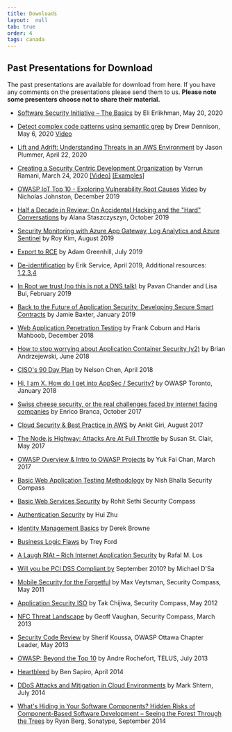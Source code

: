 ```yaml
---
title: Downloads
layout:  null
tab: true
order: 4
tags: canada
---
```


## Past Presentations for Download

The past presentations are available for download from here. If you have any comments on the presentations please send them to us. **Please note some presenters choose not to share their material.**

* [Software Security Initiative – The Basics](https://www.youtube.com/watch?v=MkkP66tt5Ws) by Eli Erlikhman, May 20, 2020

* [Detect complex code patterns using semantic grep](https://github.com/OWASP/www-chapter-toronto/blob/master/assets/slides/Detect%20complex%20code%20patterns%20using%20semantic%20grep_r2c.pdf) by Drew Dennison, May 6, 2020 [Video](https://www.youtube.com/watch?v=h6PQdKf5vw4)

* [Lift and Adrift: Understanding Threats in an AWS Environment](https://www.youtube.com/watch?v=VBLt6kf5Nrg) by Jason Plummer, April 22, 2020

* [Creating a Security Centric Development Organization](https://www.slideshare.net/varrunramani/shifting-security-left) by Varrun Ramani, March 24, 2020 [[Video]](https://okta.zoom.us/rec/play/6J17Jbv8rDI3HoWXtASDAfMrW43oK6ys23Ma_qcPnkfhBnRWN1vyMrUSa-u7xE8GsjA2iEeS__sATVeJ) [[Examples]](https://github.com/varrunr-ecorp/security-automation)

* [OWASP IoT Top 10 - Exploring Vulnerability Root Causes](assets/slides/2019-12-11-OWASP-IoT-Top-10---Introduction-and-Root-Causes.pdf) [Video](https://www.youtube.com/watch?v=jwxe4MqmDtg&feature=share) by Nicholas Johnston, December 2019

* [Half a Decade in Review: On Accidental Hacking and the "Hard" Conversations](assets/slides/Half_a_Decade_in_review_04.pptx) by Alana Staszczyszyn, October 2019

* [Security Monitoring with Azure App Gateway, Log Analytics and Azure Sentinel](assets/slides/Security_Monitoring_with_Azure_App_Gateway_Log_Analytics_and_Azure_Sentinel.pdf) by Roy Kim, August 2019

* [Export to RCE](assets/slides/ExporttoRCE.pdf) by Adam Greenhill, July 2019

* [De-identification](https://drive.google.com/file/d/1t94O1tLXbSujW94UK4EmqtdBtOXEiA7b/view) by Erik Service, April 2019, Additional resources: [1](https://www.youtube.com/watch?v=gI0wk1CXlsQ),[2](https://www.youtube.com/watch?v=lg-VhHlztqo),[3](http://www.ehealthinformation.ca/wp-content/uploads/2014/08/2009-Tools-for-De-Identification-of-Personal-Health.pdf),[4](http://shop.oreilly.com/product/0636920029229.do)

* [In Root we trust (no this is not a DNS talk)](assets/slides/OWASP-Toronto-Feb-2019-In_Root_we_Trust.pdf) by Pavan Chander and Lisa Bui, February 2019

* [Back to the Future of Application Security: Developing Secure Smart Contracts](assets/slides/backtothefutureofsoftwaresecuritysmartcontracts-final-owasp-jan2019.pdf) by Jamie Baxter, January 2019

* [Web Application Penetration Testing](assets/slides/OWASP-Toronto-Dec-2018-Web_Application-Penetration-Testing.pdf) by Frank Coburn and Haris Mahboob, December 2018

* [How to stop worrying about Application Container Security (v2)](assets/slides/OWASP_2018_-_How_to_stop_worrying_about_Application_Container_Security_v2_-_Andrzejewski.pdf) by Brian Andrzejewski, June 2018

* [CISO's 90 Day Plan](assets/slides/OWASP_Toronto_-_CISO_90_Day_Plan_-_Nelson_Chen_-_2018-04-28.pdf) by Nelson Chen, April 2018

* [Hi, I am X. How do I get into AppSec / Security?](assets/slides/OWASP_Toronto_January_2018.pdf) by OWASP Toronto, January 2018

* [Swiss cheese security, or the real challenges faced by internet facing companies](assets/slides/Branca_Owasp_Toronto_2017.pdf) by Enrico Branca, October 2017

* [Cloud Security & Best Practice in AWS](assets/slides/OWASP_Toronto_-_Aug_2017_-_Cloud_Security_%26_Best_Practice_in_AWS_by_Ankit_Giri.pdf) by Ankit Giri, August 2017

* [The Node.js Highway: Attacks Are At Full Throttle](assets/slides/OWASP_Toronto_2017-TheNode_jsHighwayAttacksAreAtFullThrottle-Checkmarx.pdf) by Susan St. Clair, May 2017

* [OWASP Overview & Intro to OWASP Projects](assets/slides/OWASP_Toronto_March_2017_Intro_%26_Projects.pdf) by Yuk Fai Chan, March 2017

* [Basic Web Application Testing Methodology](assets/slides/SecurityCompassPresentation.pdf) by Nish Bhalla Security Compass

* [Basic Web Services Security](assets/slides/SecurityCompass_Web_Services.pdf) by Rohit Sethi Security Compass

* [Authentication Security](assets/slides/Authentication_security.pdf) by Hui Zhu

* [Identity Management Basics](assets/slides/IdM-OWASP.v.0.2.14.pdf) by Derek Browne

* [Business Logic Flaws](assets/slides/008.07.17.OWASP.ppt.pdf) by Trey Ford

* [A Laugh RIAt – Rich Internet Application Security](assets/slides/ALaughRIAt.pdf) by Rafal M. Los

* [Will you be PCI DSS Compliant by](assets/slides/MichaelDSa-OWASP_Aug_09.pdf) September 2010? by Michael D'Sa

* [Mobile Security for the Forgetful](assets/slides/2011_mobile_security_forgetful.pdf) by Max Veytsman, Security Compass, May 2011

* [Application Security ISO](assets/slides/64/ISO_27034_review.pdf) by Tak Chijiwa, Security Compass, May 2012

* [NFC Threat Landscape](assets/slides/NFC_Threat_Landscape_OWASP_Toronto_March_2013.pdf) by Geoff Vaughan, Security Compass, March 2013

* [Security Code Review](assets/slides/SecureCodeReview.pdf) by Sherif Koussa, OWASP Ottawa Chapter Leader, May 2013

* [OWASP: Beyond the Top 10](assets/slides/OWASP_-_Beyond_the_Top_10_-_Presentation_-_Distrib_Toronto_Jul_2013.pdf) by Andre Rochefort, TELUS, July 2013

* [Heartbleed](assets/slides/OWASP-Toronto-2014-04-23_Sapiro_Heartbleed.pdf) by Ben Sapiro, April 2014

* [DDoS Attacks and Mitigation in Cloud Environments](assets/slides/OWASP_Toronto_Jul_2014_DoS_Attack_Mitigation_in_Cloud_Mark_Schtern.pdf) by Mark Shtern, July 2014

* [What's Hiding in Your Software Components? Hidden Risks of Component-Based Software Development – Seeing the Forest Through the Trees](assets/slides/OWASP_TORONTO_SEP_2014_Ryan_Berg.pdf) by Ryan Berg, Sonatype, September 2014 
